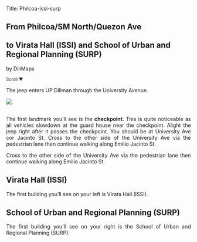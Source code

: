Title: Philcoa-issi-surp

<section id='cover' class='cover active'>
<h1> From Philcoa/SM North/Quezon Ave <br><br>to Virata Hall (ISSI) and School of Urban and Regional Planning (SURP)</h1>
<p align='justify'>by DiliMaps </p>
<small class='scroll'>Scroll ▼</small>
</section>

<section id='philcoa'>
<p align='justify'>The jeep enters UP Diliman through the University Avenue.
</p>
</section>


<section id='checkpoint'>
<img src='https://lh5.googleusercontent.com/sMFt20bUa525jdRRFqegGWrHP-A4iiqN7wZCUrEv_Edn8tX7nf0VN4-dhMJww8Vi9VMnnEI764dF3HveU6Nq27hIrAt-W327uv3hsNWzkZudF9B4FnS2-Gus'>
<br><br>
<p align='justify'>
The first landmark you'll see is the <b>checkpoint</b>. This is quite noticeable as all vehicles slowdown at the guard house near the checkpoint. Alight the jeep right after it passes the checkpoint. You should be at University Ave cor Jacinto St. Cross to the other side of the University Ave via the pedestrian lane then continue walking along Emilio Jacinto St.
</p>
</section>


<section id='uave-jacinto'>
<p align='justify'>
Cross to the other side of the University Ave via the pedestrian lane then continue walking along Emilio Jacinto St.
</p>
</section>

<section id='issi'>
<h1> Virata Hall (ISSI)</h1>
<p align='justify'>
The first building you’ll see on your left is Virata Hall (ISSI).
</p>
</section>

<section id='surp'>
<h1> School of Urban and Regional Planning (SURP)</h1>
<p align='justify'>
The first building you’ll see on your right is the School of Urban and Regional Planning (SURP).
</p>
</section>